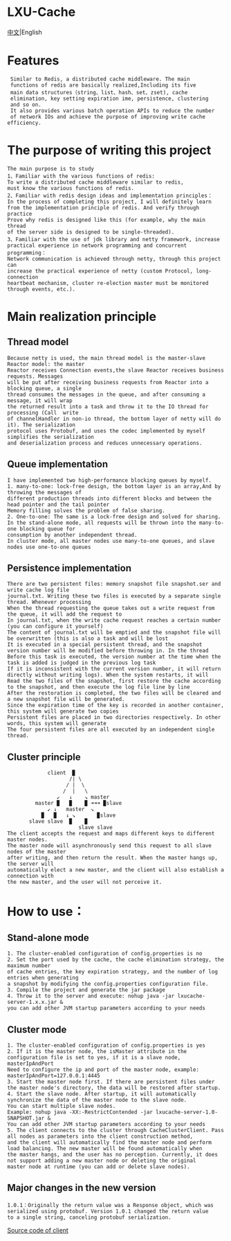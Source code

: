 # LXU-Cache
[中文](https://github.com/65487123/LXU-Cache/blob/master/README.md)|English 
# Features
     Similar to Redis, a distributed cache middleware. The main 
     functions of redis are basically realized,Including its five 
     main data structures（string、list、hash、set、zset), cache 
     elimination, key setting expiration ime, persistence, clustering 
     and so on.
     It also provides various batch operation APIs to reduce the number 
     of network IOs and achieve the purpose of improving write cache efficiency.
     
# The purpose of writing this project
    The main purpose is to study
    1、Familiar with the various functions of redis:
    To write a distributed cache middleware similar to redis, 
    must know the various functions of redis.
    2、Familiar with redis design ideas and implementation principles：
    In the process of completing this project, I will definitely learn 
    from the implementation principle of redis. And verify through practice
    Prove why redis is designed like this (for example, why the main thread
    of the server side is designed to be single-threaded).
    3、Familiar with the use of jdk library and netty framework, increase practical experience in network programming and concurrent programming：
    Network communication is achieved through netty, through this project can 
    increase the practical experience of netty (custom Protocol, long-connection 
    heartbeat mechanism, cluster re-election master must be monitored through events, etc.).
    
# Main realization principle
## Thread model
    Because netty is used, the main thread model is the master-slave Reactor model: the master 
    Reactor receives Connection events,the slave Reactor receives business requests. Messages 
    will be put after receiving business requests from Reactor into a blocking queue, a single 
    thread consumes the messages in the queue, and after consuming a message, it will wrap 
    the returned result into a task and throw it to the IO thread for processing (Call  write 
    of channelHandler in non-io thread, the bottom layer of netty will do it). The serialization 
    protocol uses Protobuf, and uses the codec implemented by myself simplifies the serialization 
    and deserialization process and reduces unnecessary operations.
## Queue implementation
    I have implemented two high-performance blocking queues by myself. 
    1. many-to-one: lock-free design, the bottom layer is an array,And by throwing the messages of 
    different production threads into different blocks and between the head pointer and the tail pointer
    Memory filling solves the problem of false sharing. 
    2. One-to-one: The same is a lock-free design and solved for sharing.
    In the stand-alone mode, all requests will be thrown into the many-to-one blocking queue for 
    consumption by another independent thread.
    In cluster mode, all master nodes use many-to-one queues, and slave nodes use one-to-one queues


## Persistence implementation
    There are two persistent files: memory snapshot file snapshot.ser and write cache log file
    journal.txt. Writing these two files is executed by a separate single thread. Whenever processing
    When the thread requesting the queue takes out a write request from the queue, it will add the request to
    In journal.txt, when the write cache request reaches a certain number (you can configure it yourself)
    The content of journal.txt will be emptied and the snapshot file will be overwritten (this is also a task and will be lost
    It is executed in a special persistent thread, and the snapshot version number will be modified before throwing in. In the thread
    Before this task is executed, the version number at the time when the task is added is judged in the previous log task
    If it is inconsistent with the current version number, it will return directly without writing logs). When the system restarts, it will
    Read the two files of the snapshot, first restore the cache according to the snapshot, and then execute the log file line by line
    After the restoration is completed, the two files will be cleared and a new snapshot file will be generated.
    Since the expiration time of the key is recorded in another container, this system will generate two copies
    Persistent files are placed in two directories respectively. In other words, this system will generate
    The four persistent files are all executed by an independent single thread.


## Cluster principle
                 client  ▉
                        /| \ 
                       / |  \ 
                      /  |   \
                    ↙   ↓    ↘ master 
             master ▉   ▉    ▉ ➜➜➜ ▉slave
                 ↙ ↓   master  ↘      
               ▉   ▉   ↓ ↘       ▉slave        
           slave slave  ▉    ▉
                           slave slave
    The client accepts the request and maps different keys to different master nodes. 
    The master node will asynchronously send this request to all slave nodes of the master         
    after writing, and then return the result. When the master hangs up, the server will 
    automatically elect a new master, and the client will also establish a connection with 
    the new master, and the user will not perceive it.
                    
# 	How to use：
## Stand-alone mode
    1. The cluster-enabled configuration of config.properties is no
    2. Set the port used by the cache, the cache elimination strategy, the maximum number 
    of cache entries, the key expiration strategy, and the number of log entries when generating 
    a snapshot by modifying the config.properties configuration file.
    3. Compile the project and generate the jar package
    4. Throw it to the server and execute: nohup java -jar lxucache-server-1.x.x.jar & 
    you can add other JVM startup parameters according to your needs
    
## Cluster mode
    1. The cluster-enabled configuration of config.properties is yes
    2. If it is the master node, the isMaster attribute in the configuration file is set to yes, if it is a slave node, masterIpAndPort
    Need to configure the ip and port of the master node, example: masterIpAndPort=127.0.0.1:4445
    3. Start the master node first. If there are persistent files under the master node's directory, the data will be restored after startup.
    4. Start the slave node. After startup, it will automatically synchronize the data of the master node to the slave node. 
    You can start multiple slave nodes.
    Example: nohup java -XX:-RestrictContended -jar lxucache-server-1.0-SNAPSHOT.jar &
    You can add other JVM startup parameters according to your needs
    5. The client connects to the cluster through CacheClusterClient. Pass all nodes as parameters into the client construction method, 
    and the client will automatically find the master node and perform load balancing. The new master will be found automatically when 
    the master hangs, and the user has no perception. Currently, it does not support adding a new master node or deleting the original 
    master node at runtime (you can add or delete slave nodes).
    
## Major changes in the new version

    1.0.1：Originally the return value was a Response object, which was serialized using protobuf. Version 1.0.1 changed the return value 
    to a single string, canceling protobuf serialization.
    
  [Source code of client](https://github.com/65487123/LxuCache-Client)
                          
 
